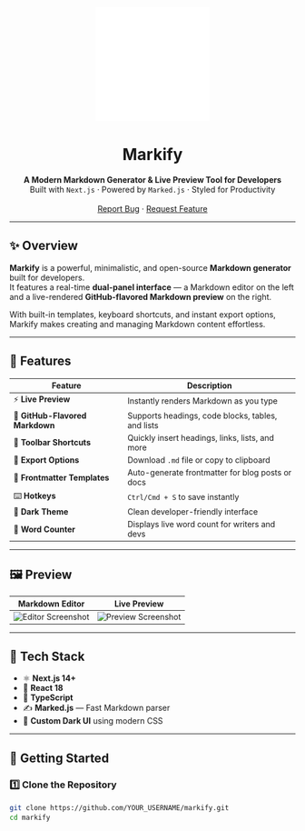 <!-- PROJECT LOGO -->
<p align="center">
  <img src="https://github.com/VikumChandrasekara/markify/blob/main/public/images/logo.png?raw=true" alt="Markify Logo" width="200" height="200">
</p>

<h1 align="center">Markify</h1>

<p align="center">
  <strong>A Modern Markdown Generator & Live Preview Tool for Developers</strong><br />
  Built with <code>Next.js</code> · Powered by <code>Marked.js</code> · Styled for Productivity
  <br /><br />
  <a href="https://github.com/YOUR_USERNAME/markify/issues">Report Bug</a> ·
  <a href="https://github.com/YOUR_USERNAME/markify/issues">Request Feature</a>
</p>

---

## ✨ Overview

**Markify** is a powerful, minimalistic, and open-source **Markdown generator** built for developers.  
It features a real-time **dual-panel interface** — a Markdown editor on the left and a live-rendered **GitHub-flavored Markdown preview** on the right.

With built-in templates, keyboard shortcuts, and instant export options, Markify makes creating and managing Markdown content effortless.

---

## 🧩 Features

| Feature | Description |
|----------|--------------|
| ⚡ **Live Preview** | Instantly renders Markdown as you type |
| 🧠 **GitHub-Flavored Markdown** | Supports headings, code blocks, tables, and lists |
| 🧰 **Toolbar Shortcuts** | Quickly insert headings, links, lists, and more |
| 💾 **Export Options** | Download `.md` file or copy to clipboard |
| 📄 **Frontmatter Templates** | Auto-generate frontmatter for blog posts or docs |
| ⌨️ **Hotkeys** | `Ctrl/Cmd + S` to save instantly |
| 🌙 **Dark Theme** | Clean developer-friendly interface |
| 🧮 **Word Counter** | Displays live word count for writers and devs |

---

## 🖼️ Preview

| Markdown Editor | Live Preview |
|------------------|--------------|
| ![Editor Screenshot](https://placehold.co/500x300?text=Editor+Panel) | ![Preview Screenshot](https://placehold.co/500x300?text=Live+Markdown+Preview) |

---

## 🧰 Tech Stack

- ⚛️ **Next.js 14+**
- 💙 **React 18**
- 🔷 **TypeScript**
- ✍️ **Marked.js** — Fast Markdown parser
- 🎨 **Custom Dark UI** using modern CSS

---

## 🚀 Getting Started

### 1️⃣ Clone the Repository
```bash
git clone https://github.com/YOUR_USERNAME/markify.git
cd markify
